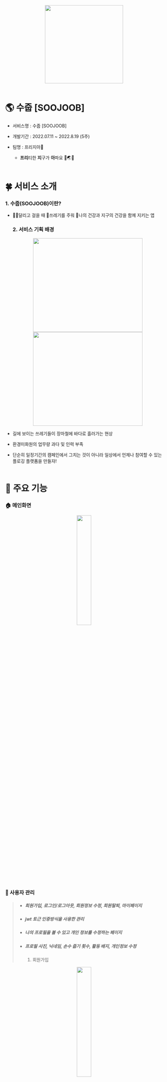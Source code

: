<div align="center">
  <img width="250px;" src="./README/logo.png" />
<br/>  
<br/> 
</div>

# 🌎 수줍 [SOOJOOB]

- 서비스명 : 수줍 [SOOJOOB]

- 개발기간 : 2022.07.11 ~ 2022.8.19 (5주)

- 팀명 : 프리지아🌻
  
  - **프리**티한 **지**구가 **아**파요 🤎🌏😷 
    <br><br>

# 🍀 서비스 소개

### 1. 수줍(SOOJOOB)이란?

- 🏃‍♂️달리고 걸을 때 🍥쓰레기를 주워 💪나의 건강과 지구의 건강을 함께 지키는 앱
  
  ### 2. 서비스 기획 배경
  
  <div align="center">
  <img height="300px" width="350px;" src="./README/trash2.png" />
  <img height="300px"width="350px;" src="./README/sweeper.png" />
  </div>

- 길에 보이는 쓰레기들이 장마철에 바다로 흘러가는 현상

- 환경미화원의 업무량 과다 및 인력 부족

- 단순히 일정기간의 캠페인에서 그치는 것이 아니라 일상에서 언제나 참여할 수 있는 플로깅 플랫폼을 만들자!
  <br><br>

# 🌈 주요 기능

### 🏠 메인화면

<div align="center">
   <img src="./README/gif/home/homeStart.gif" width="30%">
</div>

### 👶 사용자 관리

> + ##### 회원가입, 로그인/로그아웃, 회원정보 수정, 회원탈퇴, 마이페이지
> + ##### jwt 토근 인증방식을 사용한 관리
> + ##### 나의 프로필을 볼 수 있고 개인 정보를 수정하는 페이지
> + ##### 프로필 사진, 닉네임, 손수 줍기 횟수, 활동 배지, 개인정보 수정
>   1. 회원가입

<div align="center">
     <img src="./README/gif/user/userSignUp.gif" width="30%">
</div>

    2. 로그인 / 로그아웃

<div align="center">
  <img src="./README/gif/user/userLogIn.gif" width="30%">
  <img src="./README/gif/user/userLogout.gif" width="30%">
</div>

    3. 회원정보 수정 및 비밀번호 변경

<div align="center">
   <img src="./README/gif/user/userUpdateInfo.gif" width="30%">
   <img src="./README/gif/user/userUpdatePassword.gif" width="30%">
</div>

    4. 회원탈퇴

<div align="center">
   <img src="./README/gif/user/userDelete.gif" width="30%">
</div>

    5. 마이페이지

<div align="center">
   <img src="./README/gif/myPage/myPage.gif" width="30%">
   <img src="./README/gif/board/myBoard.gif" width="30%">
</div>

<br><br>

### 🌺 플로깅을 기록하고 공유

> + ##### 지도 기반으로 Plogging을 시작할 수 있는 페이지
> + ##### Google Map api를 활용해 현재 위치 표시 및 주변에 있는 화장실이나 쓰레기통 클러스팅 표시
> + ##### 플로깅한 경로를 트래킹하고 시간, km를 계산하여 제공
>   1. 플로깅 기능
>      - 쓰레기를 주울 때 카운팅
>      - 주운 위치에 꽃이 피어나서 지도에 마킹
>      - 지나간 길은 폴리라인으로 경로 확인 가능

<div align="center">
   <img src="./README/gif/plogging/ploggingStart.gif" width="30%">
   <img src="./README/gif/plogging/ploggingEnd.gif" width="30%">
   <br><br>
   <img src="./README/gif/home/homeList.gif" width="30%">
   <img src="./README/gif/record/recordList.gif" width="30%">
</div>

    2. 주변 위치 정보 제공
      - 주변 쓰레기통 위치 정보 제공
      - 주변 화장실 위치 정보 제공

<div align="center">
   <img src="./README/gif/plogging/ploggingTrashcan.gif" width="30%">
   <img src="./README/gif/plogging/ploggingToilet.gif" width="30%">
</div>

    3. SNS 사진 공유
      - 기록에는 마킹과 폴리라인이 된 지도 사진이 기본 연동
      - 필요 시 유저가 커스텀한 사진으로 변경 가능
      - SNS 공유 기능

<div align="center">
   <img src="./README/gif/sns.gif" width="30%">
</div>

<br><br>

### 🏆 경혐치 & 업적 배지! 랭킹시스템까지! 참여율 UP UP!!

> + ##### 특정조건을 달성하면 배지 획득 가능
> + ##### 배지를 클릭하면 달성 조건을 확인할 수 있는 페이지
> + ##### 플로깅 결과에 따른 유저 경험치(온도), 랭킹을 확인할 수 있는 페이지
> + ##### 목표 달성을 통한 동기부여 제공
>   1. 온도 경험치 시스템
>      - 활동 기록에 따라 온도 경첨치 산정
>      - 36.5°C부터 100°C까지 열정이 불타요!

<div align="center">
  <img src="./README/home.png" width="30%">
</div>

    2. 업적 배지
    
      - 특정 조건이나 이스터에그 발견 시 얻을 수 있는 배지 시스템
      - 아직 획득하지 못한 배지를 노리고 도전하는 재미

<div align="center">
   <img src="./README/gif/myBadge/myBadge.gif" width="30%">
   <img src="./README/gif/myBadge/myBadgeUnearned.gif" width="30%">
</div>

    3. 랭킹
      - 랭킹확인

<div align="center">
   <img src="./README/gif/rank/rank.gif" width="30%">
</div>

### 📝 게시글 작성

    1. 사진, 게시글 작성

<div align="center">
   <img src="./README/gif/board/boardWrite.gif" width="30%">
</div>

    2. 최신순, 많은 순

<div align="center">
   <img src="./README/gif/board/boardList.gif" width="30%">
</div>

<br><br>

# 💡 '수줍'하면 일어나는 기대효과!

1. 성취감
2. 운동효과
3. 선한 영향력
   <br><br>

# 🏃 향후 계획

1. 쓰레기 분류 기능
2. 헬스 API
3. Wear OS 활용
   <br><br>

# 💻 기술 스택

> ### Front-End : Kotlin 1.8, Retrofit, Firebase, Google Map API
> 
> ### Back-End : Java 1.8, Spring Boot 2.6.1, JWT, Security, JPA
> 
> ### Server : Ubuntu 20.04, AWS, EC2, Nginx, SSL인증서
> 
> ### DB : MySQL 8.0.28
> 
> ### 기획 : Figma, Notion, JIRA, GitLab, ERD Cloud
> 
> <br><br>

# 👨‍👩‍👧‍👦 팀원 역할

| 팀원  | 역할  | 직무        | 담당 업무                                                                                                                                                                                                                      | 한 줄 소감                               |
| --- | --- | --------- | -------------------------------------------------------------------------------------------------------------------------------------------------------------------------------------------------------------------------- | ------------------------------------ |
| 공통  | -   | -         | **JIRA 관리, Android, Retrofit(활용), UI/UX(기본적인 틀), DB설계, 기능명세서**                                                                                                                                                             | -                                    |
| 이재영 | 팀장  | Front-End | **Retrofit 정리자료 공유, 회원정보 수정, 비밀번호 변경, 회원탈퇴 <br>기타 : JIRA 총괄, UCC 촬영, PPT 자료 구성 및 발표**                                                                                                                                      | 시간이 부족해서 기획했던 기능들을 마저 구현하지 못해 아쉽습니다. |
| 김다은 | 팀원  | Back-End  | **BE: Security(jwt), 회원관리, 레코드, 플로깅, 랭킹, 배지로직<br>FE: 구글로그인, 토큰관리, 배지, 랭킹, proguard기능<br>기타 : 포팅메뉴얼, PPT 자료 구성 및 발표, 야외 라이브 시연, UCC 촬영**                                                                                    | Spring과 Android와 많이 친해진거 같아요!        |
| 박민진 | 팀원  | Back-End  | **게시판, 날씨 API, 쓰레기통DB, 화장실DB**                                                                                                                                                                                             | 새로운 것을 배우면서 성장할 수 있는 경험이었습니다.        |
| 박찬석 | 팀원  | Front-End | **기획 : Figma 목업 제작 <br/>FE : NavBar Fragmnet로 구현, Retrofit 구성 및 구현,  <br/>페이지 제작 (홈화면, 마이페이지, 로그인, 회원가입), <br/>디자인 제작 (플로깅(시작,완료), 커뮤니티, 기록, 배지) <br/>기타 : 디자인 총괄 (모든 페이지), 팀 노션 페이지 관리,  야외 라이브 시연 및 기술지원, 기능별 영상 파일(mp4) 추출** | Kotlin과 친해질 수 있는 소중한 경험이었습니다.        |
| 박한훈 | 팀원  | Front-End | **BE: Security(jwt), 회원관리, 배지, AWS-EC2 서버 배포<br>FE: GoogleMapAPI(마커, 폴리라인, 현위치, 주소변환, 화장실/쓰레기통 클러스팅, 위치권한 설정), 카메라 권한 설정, 게시판,지도캡처 후 저장 및 전송<br>기타 : 야외 라이브 시연, UCC 촬영, gif 편집, 포팅메뉴얼, ReadMe.md 작성**                                                                                       | 모든 것이 처음이라 낯설었지만 후회없는 선택이었습니다.       |
| 홍석현 | 팀원  | Back-End  | **BE: Security(jwt), 배지, AWS-EC2 서버 배포 <br>FE:  SNS공유, 카메라 권한 설정, GoogleMapAPI(마커, 폴리라인, 현위치), 게시판, 지도캡처 후 저장 및 전송, 이미지 업로드, 플로깅 리스트, tts, 스플래시 화면, <br>기타 : 야외 라이브 시연, PPT 영상 제작, UCC 촬영 및 제작**                           | 다양한 기술스택을 경험할 수 있는 좋은 기회였습니다.        |

<br><br>

# 📚 산출물

#### Git Lab 내 exec 폴더 참조

#### [Notion] https://www.notion.so/d210/SSAFY-8d8771c733e7469e93c6bc9bb7c9efa3

# 
